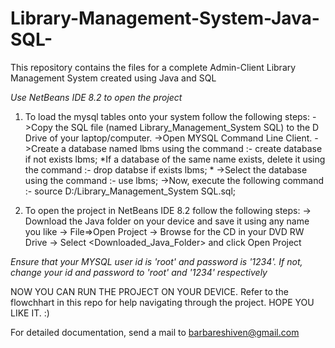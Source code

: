 # Library-Management-System-Java-SQL-
This repository contains the files for a complete Admin-Client Library Management System created using Java and SQL

*Use NetBeans IDE 8.2 to open the project*

1) To load the mysql tables onto your system follow the following steps:
  ->Copy the SQL file (named Library_Management_System SQL) to the D Drive of your laptop/computer.
  ->Open MYSQL Command Line Client.
  ->Create a database named lbms using the command :- create database if not exists lbms;
*If a database of the same name exists, delete it using the command :- drop databse if exists lbms; *
  ->Select the database using the command :- use lbms;
  ->Now, execute the following command :- source D:/Library_Management_System SQL.sql;

2)  To open the project in NetBeans IDE 8.2 follow the following steps:
  -> Download the Java folder on your device and save it using any name you like
  -> File=>Open Project
  -> Browse for the CD in your DVD RW Drive 
  -> Select <Downloaded_Java_Folder> and click Open Project

*Ensure that your MYSQL user id is 'root' and password is '1234'. If not, change your id and password to 'root' and '1234' respectively*

NOW YOU CAN RUN THE PROJECT ON YOUR DEVICE. 
Refer to the flowchhart in this repo for help navigating through the project.
HOPE YOU LIKE IT. :)

For detailed documentation, send a mail to barbareshiven@gmail.com
